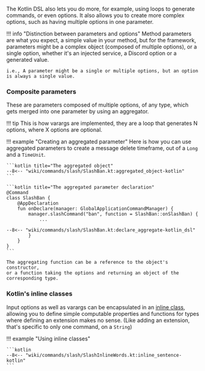 The Kotlin DSL also lets you do more, for example, using loops to generate commands, or even options.
It also allows you to create more complex options, such as having multiple options in one parameter.

!!! info "Distinction between parameters and options"
    Method parameters are what you expect, a simple value in your method,
    but for the framework, parameters might be a complex object (composed of multiple options),
    or a single option, whether it's an injected service, a Discord option or a generated value.

    i.e., A parameter might be a single or multiple options, but an option is always a single value.

### Composite parameters

These are parameters composed of multiple options, of any type,
which gets merged into one parameter by using an aggregator.

!!! tip
    This is how varargs are implemented, they are a loop that generates N options, where X options are optional.

!!! example "Creating an aggregated parameter"
    Here is how you can use aggregated parameters to create a message delete timeframe, out of a `Long` and a `TimeUnit`.

    ```kotlin title="The aggregated object"
    --8<-- "wiki/commands/slash/SlashBan.kt:aggregated_object-kotlin"
    ```

    ```kotlin title="The aggregated parameter declaration"
    @Command
    class SlashBan {
        @AppDeclaration
        fun onDeclare(manager: GlobalApplicationCommandManager) {
            manager.slashCommand("ban", function = SlashBan::onSlashBan) {
                ...

    --8<-- "wiki/commands/slash/SlashBan.kt:declare_aggregate-kotlin_dsl"
            }
        }
    }
    ```

    The aggregating function can be a reference to the object's constructor,
    or a function taking the options and returning an object of the corresponding type. 

### Kotlin's inline classes

Input options as well as varargs can be encapsulated in an [inline class](https://kotlinlang.org/docs/inline-classes.html),
allowing you to define simple computable properties and functions for types where defining an extension makes no sense.
(Like adding an extension, that's specific to only one command, on a `String`)

!!! example "Using inline classes"

    ```kotlin
    --8<-- "wiki/commands/slash/SlashInlineWords.kt:inline_sentence-kotlin"
    ```
